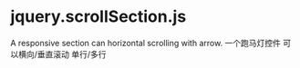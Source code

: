 # jquery.scrollSection.js
A responsive section can horizontal scrolling with arrow. 
一个跑马灯控件 可以横向/垂直滚动 单行/多行
